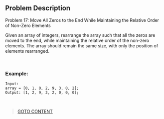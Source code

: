 ## Problem Description ##

Problem 17: Move All Zeros to the End While Maintaining the Relative Order of Non-Zero Elements

Given an array of integers, rearrange the array such that all the zeros are moved to the end, while maintaining the relative order of the non-zero elements. The array should remain the same size, with only the position of elements rearranged.

<br>
<h3> Example: </h3>

```
Input:
array = [0, 1, 0, 2, 9, 3, 0, 2];
Output: [1, 2, 9, 3, 2, 0, 0, 0];

```


<br>

> <a href="https://github.com/Sazzad-Saju/Problem-Solving-For-Interviews/blob/master/README.md">GOTO CONTENT</a>
